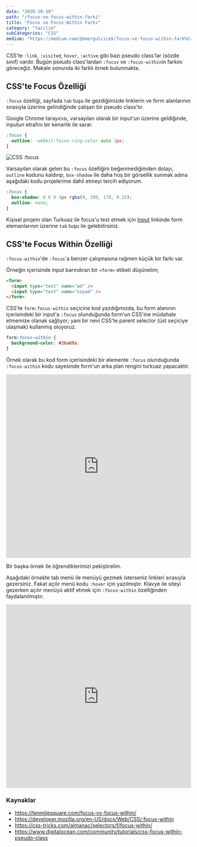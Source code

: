 ```yaml
---
date: "2020-10-10"
path: "/focus-ve-focus-within-farki"
title: "Focus ve Focus-Within Farkı"
category: "Yazılım"
subCategories: "CSS"
medium: "https://medium.com/@omergulcicek/focus-ve-focus-within-fark%C4%B1-df66708fafc7"
---
```


CSS'te `:link`, `:visited`, `hover`, `:active` gibi bazı pseudo class'lar (sözde sınıf) vardır. Bugün pseudo class'lardan `:focus` ve `:focus-within`in farkını göreceğiz. Makale sonunda iki farklı örnek bulunmakta.

## CSS'te Focus Özelliği

`:focus` özelliği, sayfada `tab` tuşu ile gezdiğimizde linklerin ve form alanlarının sırasıyla üzerine gelindiğinde çalışan bir pseudo class'tır.

Google Chrome tarayıcısı, varsayılan olarak bir input'un üzerine geldiğinde, inputun etrafını bir kenarlık ile sarar.

```css
:focus {
  outline: -webkit-focus-ring-color auto 1px;
}
```

![CSS :focus](/img/blog/2020-10-10/focus.png)

Varsayılan olarak gelen bu `:focus` özelliğini beğenmediğimden dolayı, `outline` kodunu kaldırıp, `box-shadow` ile daha hoş bir görsellik sunmak adına aşağıdaki kodu projelerime dahil etmeyi tercih ediyorum.

```css
:focus {
  box-shadow: 0 0 0 3px rgba(0, 209, 178, 0.25);
  outline: none;
}
```

Kişisel projem olan Turkuaz ile focus'u test etmek için <a href="https://turkuazcss.com/docs/form/input/" target="_blank" rel="noreferrer noopener">Input</a> linkinde form elemanlarının üzerine `tab` tuşu ile gelebilirsiniz.

## CSS'te Focus Within Özelliği

`:focus-within`'de `:focus`'a benzer çalışmasına rağmen küçük bir farkı var.

Örneğin içerisinde input barındıran bir `<form>` etiketi düşünelim;

```html
<form>
  <input type="text" name="ad" />
  <input type="text" name="soyad" />
</form>
```

CSS'te `form:focus-within` seçicine kod yazdığımızda, bu form alanının içerisindeki bir input'a `:focus` olunduğunda form'un CSS'ine müdahale etmemize olanak sağlıyor; yani bir nevi CSS'te parent selector (üst seçiciye ulaşmak) kullanmış oluyoruz.

```css
form:focus-within {
  background-color: #26a69a;
}
```

Örnek olarak bu kod form içerisindeki bir elemente `:focus` olunduğunda `:focus-within` kodu sayesinde form'un arka plan rengini turkuaz yapacaktır.

<iframe height="500" style="width: 100%;" scrolling="no" title=":focus &amp; :focus-within Örneği - Input" src="https://codepen.io/omergulcicek/embed/LYZVVVq?height=265&theme-id=light&default-tab=css,result" frameborder="no" loading="lazy" allowtransparency="true" allowfullscreen="true"></iframe>

Bir başka örnek ile öğrendiklerimizi pekiştirelim.

Aşağıdaki örnekte tab menü ile menüyü gezmek isterseniz linkleri sırasıyla gezersiniz. Fakat açılır menü kodu `:hover` için yazılmıştır. Klavye ile siteyi gezerken açılır menüyü aktif etmek için `:focus-within` özelliğinden faydalanılmıştır.

<iframe height="500" style="width: 100%;" scrolling="no" title=":focus &amp; :focus-within Örneği - Menü" src="https://codepen.io/omergulcicek/embed/vYKOOxY?height=265&theme-id=light&default-tab=css,result" frameborder="no" loading="lazy" allowtransparency="true" allowfullscreen="true"></iframe>

### Kaynaklar

- <a href="https://tenmilesquare.com/focus-vs-focus-within/" target="_blank" rel="noreferrer noopener">https://tenmilesquare.com/focus-vs-focus-within/</a>
- <a href="https://developer.mozilla.org/en-US/docs/Web/CSS/:focus-within" target="_blank" rel="noreferrer noopener">https://developer.mozilla.org/en-US/docs/Web/CSS/:focus-within</a>
- <a href="https://css-tricks.com/almanac/selectors/f/focus-within/" target="_blank" rel="noreferrer noopener">https://css-tricks.com/almanac/selectors/f/focus-within/</a>
- <a href="https://www.digitalocean.com/community/tutorials/css-focus-within-pseudo-class" target="_blank" rel="noreferrer noopener">https://www.digitalocean.com/community/tutorials/css-focus-within-pseudo-class</a>
